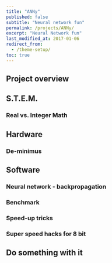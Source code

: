 ```yaml
---
title: "ANNy"
published: false
subtitle: "Neural network fun"
permalink: /projects/ANNy/
excerpt: "Neural Network fun"
last_modified_at: 2017-01-06
redirect_from:
  - /theme-setup/
toc: true
---
```


## Project overview

## S.T.E.M.

### Real vs. Integer Math

## Hardware

### De-minimus

## Software

### Neural network - backpropagation

### Benchmark

### Speed-up tricks

### Super speed hacks for 8 bit

## Do something with it
